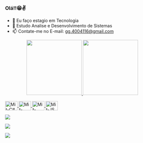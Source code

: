 ### Olá!!😁✌


- 🔭 Eu faço estagio em Tecnologia
- 🌱 Estudo Analise e Desenvolvimento de Sistemas
- 📫 Contate-me no E-mail: gg.4004116@gmail.com


<div align="center">
  <a href="https://github.com/Mitzuki01">
  <img height="180em" src="https://github-readme-stats.vercel.app/api?username=Mitzuki01&show_icons=true&theme=dracula&include_all_commits=true&count_private=true"/>
  <img height="180em" src="https://github-readme-stats.vercel.app/api/top-langs/?username=Mitzuki01&layout=compact&langs_count=7&theme=dracula"/>
</div>
  
  
  <div style="display: inline_block"><br>
  <img align="center" alt="Mit-C#" height="30" width="40" img src="https://img.shields.io/badge/C%23-239120?style=for-the-badge&logo=c-sharp&logoColor=white" />
  <img align="center" alt="Mit-HTML" height="30" width="40" img src="https://img.shields.io/badge/HTML-239120?style=for-the-badge&logo=html5&logoColor=white" />
  <img align="center" alt="Mit-CSS" height="30" width="40" img src="https://img.shields.io/badge/CSS3-1572B6?style=for-the-badge&logo=css3&logoColor=white" />
  <img align="center" alt="Mit-JS" height="30" width="40" img src="https://img.shields.io/badge/JavaScript-F7DF1E?style=for-the-badge&logo=javascript&logoColor=black" />
</div>
  
  
  <div>
 
    
  <a href="https://instagram.com/gabrielseverio" target="_blank"><img src="https://img.shields.io/badge/Instagram-E4405F?style=for-the-badge&logo=instagram&logoColor=white"></a>
    
    
  <a href = "mailto:gg.4004116@gmail.com"><img src="https://img.shields.io/badge/-Gmail-%23333?style=for-the-badge&logo=gmail&logoColor=white" destino ="_blank"></a>
    
    
  <a href="www.linkedin.com/in/gabriel-maciel-severio-3b4590204" target="_blank"><img src="https://img.shields.io/badge/LinkedIn-0077B5?style=for-the-badge&logo=linkedin&logoColor=white"></a>
    
   
 
 
 
</div>

